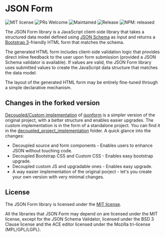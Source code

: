 JSON Form
=========

![MIT license](https://img.shields.io/badge/License-MIT-blue.svg?longCache=true)
![PRs Welcome](https://img.shields.io/badge/PRs-welcome-brightgreen.svg?longCache=true)
![Maintained](https://img.shields.io/badge/Maintained-yes-brightgreen.svg?longCache=true)
![Release](https://img.shields.io/github/release/jsonform/jsonform.svg)
![NPM: released](https://img.shields.io/npm/v/jsonform.svg)


The JSON Form library is a JavaScript client-side library that takes a
structured data model defined using [JSON Schema](http://json-schema.org/) as
input and returns a [Bootstrap 3](https://getbootstrap.com/docs/3.3/)-friendly
HTML form that matches the schema.

The generated HTML form includes client-side validation logic that provides direct inline feedback to the user upon form submission (provided a JSON Schema validator is available). If values are valid, the JSON Form library uses submitted values to create the JavaScript data structure that matches the data model.

The layout of the generated HTML form may be entirely fine-tuned through
a simple declarative mechanism.


Changes in the forked version
------------------------------

[Decoupled/Custom implementation](https://github.com/jacobceles/jsonform/tree/master/decoupled_project_implementation) of [jsonform](https://github.com/jsonform/jsonform) is a simpler version of the original project, with a better structure and enables easier upgrades. The custom implementation is in the form of a standalone project. You can find it in the [decoupled_project_implementation](https://github.com/jacobceles/jsonform/tree/master/decoupled_project_implementation) folder. A quick glance into the changes:
* Decoupled source and form components - Enables users to enhance JSON without touching code.
* Decoupled Bootstrap CSS and Custom CSS - Enables easy bootstrap upgrade.
* Decoupled custom JS and upgradable ones - Enables easy upgrade.
* A way easier implementation of the original porject - let's you create your own version with very minimal changes.


License
-------

The JSON Form library is licensed under the [MIT license](https://raw.github.com/joshfire/jsonform/master/LICENSE).

All the libraries that JSON Form may depend on are licensed under the MIT license, except for the JSON Schema Validator, licensed under the BSD 3 Clause license and the ACE editor licensed under the Mozilla tri-license (MPL/GPL/LGPL).
